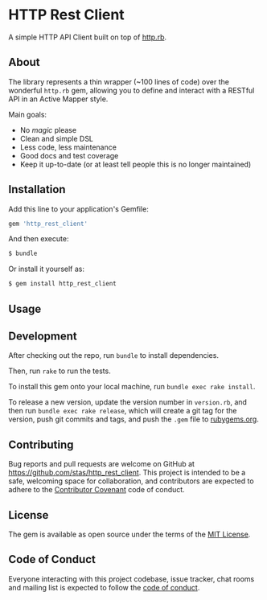 # HTTP Rest Client

A simple HTTP API Client built on top of
[http.rb](https://github.com/httprb/http).

## About

The library represents a thin wrapper (~100 lines of code) over the wonderful
`http.rb` gem, allowing you to define and interact with a RESTful API in an
Active Mapper style.

Main goals:
 * No _magic_ please
 * Clean and simple DSL
 * Less code, less maintenance
 * Good docs and test coverage
 * Keep it up-to-date (or at least tell people this is no longer maintained)

## Installation

Add this line to your application's Gemfile:

```ruby
gem 'http_rest_client'
```

And then execute:

```ruby
$ bundle
```

Or install it yourself as:

```ruby
$ gem install http_rest_client
```

## Usage


## Development

After checking out the repo, run `bundle` to install dependencies.

Then, run `rake` to run the tests.

To install this gem onto your local machine, run `bundle exec rake install`.

To release a new version, update the version number in `version.rb`, and then
run `bundle exec rake release`, which will create a git tag for the version,
push git commits and tags, and push the `.gem` file to
[rubygems.org](https://rubygems.org).

## Contributing

Bug reports and pull requests are welcome on GitHub at
https://github.com/stas/http_rest_client. This project is intended to be
a safe, welcoming space for collaboration, and contributors are expected to
adhere to the [Contributor Covenant](http://contributor-covenant.org) code of
conduct.

## License

The gem is available as open source under the terms of the [MIT License](https://opensource.org/licenses/MIT).

## Code of Conduct

Everyone interacting with this project codebase, issue
tracker, chat rooms and mailing list is expected to follow the [code of
conduct](https://github.com/[USERNAME]/active_record_pgcrypto/blob/master/CODE_OF_CONDUCT.md).
